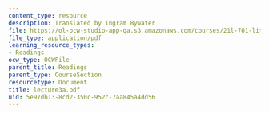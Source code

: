 ```yaml
---
content_type: resource
description: Translated by Ingram Bywater
file: https://ol-ocw-studio-app-qa.s3.amazonaws.com/courses/21l-701-literary-interpretation-interpreting-poetry-fall-2003/5e97db138cd2350c952c7aa845a4dd56_lecture3a.pdf
file_type: application/pdf
learning_resource_types:
- Readings
ocw_type: OCWFile
parent_title: Readings
parent_type: CourseSection
resourcetype: Document
title: lecture3a.pdf
uid: 5e97db13-8cd2-350c-952c-7aa845a4dd56
---
```


